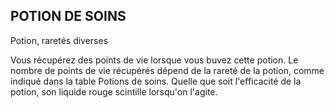 ## POTION DE SOINS

Potion, raretés diverses

Vous récupérez des points de vie lorsque vous buvez cette
potion. Le nombre de points de vie récupérés dépend de la
rareté de la potion, comme indiqué dans la table Potions
de soins. Quelle que soit l'efficacité de la potion, son liquide
rouge scintille lorsqu'on l'agite.
